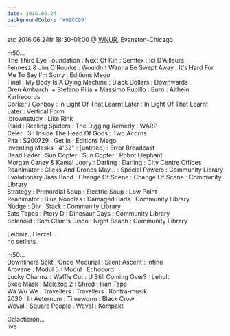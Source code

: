 ```yaml
---
date: 2016.06.24
backgroundColor: '#99CC99'
---
```


etc 2016.06.24fr 18:30-01:00 @ [WNUR](http://www.wnur.org/), Evanston-Chicago  

m50...  
The Third Eye Foundation : Next Of Kin : Semtex : Ici D'Ailleurs  
Fennesz & Jim O'Rourke : Wouldn't Wanna Be Swept Away : It's Hard For Me To Say I'm Sorry : Editions Mego  
Final : My Body Is A Dying Machine : Black Dollars : Downwards  
Oren Ambarchi + Stefano Pilia + Massimo Pupillo : Burn : Aithein : Karlrecords  
Corker / Conboy : In Light Of That Learnt Later : In Light Of That Learnt Later : Vertical Form  
:brownstudy : Like Rink  
Plaid : Reeling Spiders : The Digging Remedy : WARP  
Celer : 3 : Inside The Head Of Gods : Two Acorns  
Pita : S200729 : Get In : Editions Mego  
Inventing Masks : 4'32" : \[untitled\] : Error Broadcast  
Dead Fader : Sun Copter : Sun Copter : Robot Elephant  
Morgan Caney & Kamal Joory : Darling : Darling : City Centre Offices  
Reanimator : Clicks And Drones May... : Special Powers : Community Library  
Evolutionary Jass Band : Change Of Scene : Change Of Scene : Community Library  
Strategy : Primordial Soup : Electric Soup : Low Point  
Reanimator : Blue Noodles : Damaged Bads : Community Library  
Nudge : Div : Stack : Community Library  
Eats Tapes : Ptery D : Dinosaur Days : Community Library  
Solenoid : Sam Clam's Disco : Night Beach : Community Library  

Leibniz., Herzel...  
no setlists  

m50...  
Downliners Sekt : Once Mecurial : Silent Ascent : Infine  
Arovane : Modul 5 : Modul : Echocord  
Lucky Charmz : Waffle Cut : U Still Coming Over? : Lehult  
Skee Mask : Melczop 2 : Shred : Ilian Tape  
Wa Wu We : Travellers : Travellers : Kontra-musik  
2030 : In Aeternum : Timeworm : Black Crow  
Weval : Square People : Weval : Kompakt  

Galacticron...  
live